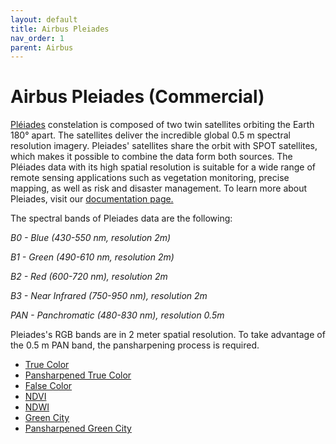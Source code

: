 ```yaml
---
layout: default
title: Airbus Pleiades
nav_order: 1
parent: Airbus
---
```


# Airbus Pleiades (Commercial)

<a href="https://www.intelligence-airbusds.com/en/8692-pleiades">Pléiades</a> constelation is composed of two twin satellites orbiting the Earth 180° apart. The satellites deliver the incredible global 0.5 m spectral resolution imagery. Pleiades' satellites share the orbit with SPOT satellites, which makes it possible to combine the data form both sources.
The Pléiades data with its high spatial resolution is suitable for a wide range of remote sensing applications such as vegetation monitoring, precise mapping, as well as risk and disaster management. To learn more about Pleiades, visit our <a href="https://docs.sentinel-hub.com/api/latest/data/airbus/pleiades/"> documentation page.</a>

The spectral bands of Pleiades data are the following:

*B0 - Blue (430-550 nm,	resolution 2m)*

*B1 - Green (490-610 nm, resolution	2m)*

*B2 - Red (600-720 nm), resolution 2m*

*B3 - Near Infrared (750-950 nm), resolution 2m*

*PAN	- Panchromatic (480-830 nm), resolution 0.5m*

Pleiades's RGB bands are in 2 meter spatial resolution. To take advantage of the 0.5 m PAN band, the pansharpening process is required.

 - [True Color](/airbus_pleiades/true_color)
 - [Pansharpened True Color](/airbus_pleiades/true_color_pansharpened)
 - [False Color](/airbus_pleiades/false_color)
 - [NDVI](/airbus_pleiades/ndvi)
 - [NDWI](/airbus_pleiades/ndwi)
 - [Green City](/airbus_pleiades/green_city)
 - [Pansharpened Green City](/airbus_pleiades/green_city_pansharpened)